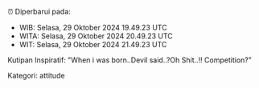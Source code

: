 ⏰ Diperbarui pada:
- WIB: Selasa, 29 Oktober 2024 19.49.23 UTC
- WITA: Selasa, 29 Oktober 2024 20.49.23 UTC
- WIT: Selasa, 29 Oktober 2024 21.49.23 UTC

Kutipan Inspiratif:
"When i was born..Devil said..?Oh Shit..!! Competition?"


Kategori: attitude

